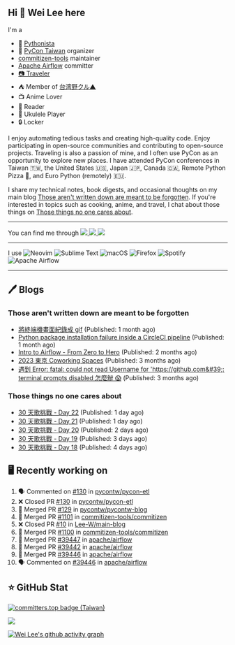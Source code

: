 ## Hi 👋 Wei Lee here

I'm a

* 🐍 [Pythonista](https://pycon-note.wei-lee.me/)
* 🐍 [PyCon Taiwan](https://tw.pycon.org/) organizer
* [commitizen-tools](https://github.com/commitizen-tools) maintainer
* [Apache Airflow](https://github.com/apache/airflow/) committer
* [📷 Traveler](https://travlog.wei-lee.me/)
* ⛺ Member of [台湾野クル▲](https://twitter.com/Taiwannokuru)
* 📺 Anime Lover
* 📖 Reader
* 🎵 Ukulele Player
* 🔒 Locker

I enjoy automating tedious tasks and creating high-quality code. Enjoy participating in open-source communities and contributing to open-source projects. Traveling is also a passion of mine, and I often use PyCon as an opportunity to explore new places. I have attended PyCon conferences in Taiwan 🇹🇼, the United States 🇺🇸, Japan 🇯🇵, Canada 🇨🇦, Remote Python Pizza 🍕, and Euro Python (remotely) 🇪🇺.

I share my technical notes, book digests, and occasional thoughts on my main blog [Those aren't written down are meant to be forgotten](https://blog.wei-lee.me/). If you're interested in topics such as cooking, anime, and travel, I chat about those things on [Those things no one cares about](https://travlog.wei-lee.me/).


---

<p align="left">
You can find me through
  <a href="https://in.linkedin.com/in/clleew" target="blank">
    <img src="https://img.shields.io/badge/LinkedIn-0077B5?style=for-the-badge&logo=linkedin&logoColor=white" />
  </a>
  <a href="https://twitter.com/clleew" target="blank">
    <img src="https://img.shields.io/badge/Twitter-1DA1F2?style=for-the-badge&logo=twitter&logoColor=white" />
  </a>
  <a href="https://github.com/Lee-W/" target="blank">
    <img src="https://img.shields.io/badge/GitHub-100000?style=for-the-badge&logo=github&logoColor=white" />
  </a>
</p>

---

I use ![Neovim](https://img.shields.io/badge/NeoVim-%2357A143.svg?&style=for-the-badge&logo=neovim&logoColor=white) ![Sublime Text](https://img.shields.io/badge/sublime_text-%23575757.svg?style=for-the-badge&logo=sublime-text&logoColor=important) ![macOS](https://img.shields.io/badge/mac%20os-000000?style=for-the-badge&logo=macos&logoColor=F0F0F0) ![Firefox](https://img.shields.io/badge/Firefox-FF7139?style=for-the-badge&logo=Firefox-Browser&logoColor=white) ![Spotify](https://img.shields.io/badge/Spotify-1ED760?style=for-the-badge&logo=spotify&logoColor=white) ![Apache Airflow](https://img.shields.io/badge/Apache%20Airflow-017CEE?style=for-the-badge&logo=Apache%20Airflow&logoColor=white)

---


## 🖊️ Blogs

### Those aren't written down are meant to be forgotten

* [將終端機畫面紀錄成 gif](https://blog.wei-lee.me/posts/tech/2024/04/record-terminal-actions-and-export-as-gif) (Published: 1 month ago)
* [Python package installation failure inside a CircleCI pipeline](https://blog.wei-lee.me/posts/tech/2024/04/python-package-installation-failure-inside-a-CircleCI-pipeline) (Published: 1 month ago)
* [Intro to Airflow - From Zero to Hero](https://blog.wei-lee.me/posts/tech/2024/02/intro-to-airflow-from-zero-to-hero) (Published: 2 months ago)
* [2023 東京 Coworking Spaces](https://blog.wei-lee.me/posts/tech/2024/01/2023-tokyo-coworking-space) (Published: 3 months ago)
* [遇到 Error: fatal: could not read Username for &#39;https://github.com&#39;: terminal prompts disabled 怎麼辦 😱](https://blog.wei-lee.me/posts/tech/2024/01/how-to-deal-with-could-not-read-username-for-github) (Published: 3 months ago)

### Those things no one cares about
 
 * [30 天歌挑戰 - Day 22](https://travlog.wei-lee.me/posts/review/2024/05/30-day-song-challenge-day-22) (Published: 1 day ago)
 * [30 天歌挑戰 - Day 21](https://travlog.wei-lee.me/posts/review/2024/05/30-day-song-challenge-day-21) (Published: 1 day ago)
 * [30 天歌挑戰 - Day 20](https://travlog.wei-lee.me/posts/review/2024/05/30-day-song-challenge-day-20) (Published: 2 days ago)
 * [30 天歌挑戰 - Day 19](https://travlog.wei-lee.me/posts/review/2024/05/30-day-song-challenge-day-19) (Published: 3 days ago)
 * [30 天歌挑戰 - Day 18](https://travlog.wei-lee.me/posts/review/2024/05/30-day-song-challenge-day-18) (Published: 4 days ago)

## 🖥️ Recently working on

1. 🗣 Commented on [#130](https://github.com/pycontw/pycon-etl/issues/130) in [pycontw/pycon-etl](https://github.com/pycontw/pycon-etl)
2. ❌ Closed PR [#130](https://github.com/pycontw/pycon-etl/pull/130) in [pycontw/pycon-etl](https://github.com/pycontw/pycon-etl)
3. 🎉 Merged PR [#129](https://github.com/pycontw/pycontw-blog/pull/129) in [pycontw/pycontw-blog](https://github.com/pycontw/pycontw-blog)
4. 🎉 Merged PR [#1101](https://github.com/commitizen-tools/commitizen/pull/1101) in [commitizen-tools/commitizen](https://github.com/commitizen-tools/commitizen)
5. ❌ Closed PR [#10](https://github.com/Lee-W/main-blog/pull/10) in [Lee-W/main-blog](https://github.com/Lee-W/main-blog)
6. 🎉 Merged PR [#1100](https://github.com/commitizen-tools/commitizen/pull/1100) in [commitizen-tools/commitizen](https://github.com/commitizen-tools/commitizen)
7. 🎉 Merged PR [#39447](https://github.com/apache/airflow/pull/39447) in [apache/airflow](https://github.com/apache/airflow)
8. 🎉 Merged PR [#39442](https://github.com/apache/airflow/pull/39442) in [apache/airflow](https://github.com/apache/airflow)
9. 🎉 Merged PR [#39446](https://github.com/apache/airflow/pull/39446) in [apache/airflow](https://github.com/apache/airflow)
10. 🗣 Commented on [#39446](https://github.com/apache/airflow/issues/39446) in [apache/airflow](https://github.com/apache/airflow)


## ⭐ GitHub Stat

[![committers.top badge (Taiwan)](https://user-badge.committers.top/taiwan_public/Lee-W.svg)](https://user-badge.committers.top/taiwan_public/Lee-W)

[![](https://github-readme-stats.vercel.app/api?username=Lee-W&show_icons=true&hide_title=true&cache_seconds=86400)](https://github.com/anuraghazra/github-readme-stats)

[![Wei Lee's github activity graph](https://github-readme-activity-graph.vercel.app/graph?username=Lee-W&theme=dracula)](https://github.com/ashutosh00710/github-readme-activity-graph)
